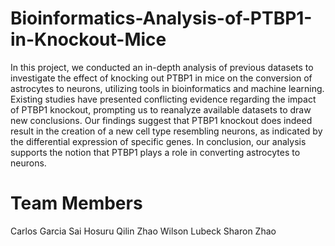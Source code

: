 # Bioinformatics-Analysis-of-PTBP1-in-Knockout-Mice


In this project, we conducted an in-depth analysis of previous datasets to investigate the effect of knocking out PTBP1 in mice on the conversion of astrocytes to neurons, utilizing tools in bioinformatics and machine learning. Existing studies have presented conflicting evidence regarding the impact of PTBP1 knockout, prompting us to reanalyze available datasets to draw new conclusions. Our findings suggest that PTBP1 knockout does indeed result in the creation of a new cell type resembling neurons, as indicated by the differential expression of specific genes. In conclusion, our analysis supports the notion that PTBP1 plays a role in converting astrocytes to neurons.

# Team Members
Carlos Garcia
Sai Hosuru
Qilin Zhao
Wilson Lubeck
Sharon Zhao
